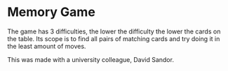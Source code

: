 # Memory Game

The game has 3 difficulties, the lower the difficulty the lower the cards on the table. Its scope is to find all pairs of matching cards and try doing it in the least amount of moves.

This was made with a university colleague, David Sandor.
